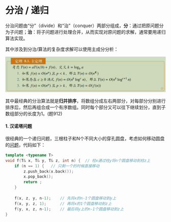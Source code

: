 # 分治 / 递归

分治问题由“分”（divide）和“治”（conquer）两部分组成，**分**：通过把原问题分为子问题；**治**：将子问题进行处理合并，从而实现对原问题的求解，通常要用递归算法实现。

其中涉及到分治/算法的复杂度求解可以使用主成分分析：

![image-20210916214836852](README.assets/image-20210916214836852.png)

其中最经典的分治算法就是**归并排序**，将数组分成左右两部分，对每部分分别进行排序后，然后再组合成一个有序数组。同时每个部分又可以往下继续划分，直到子数组部分的长度为1。(题912)

#### 1. 汉诺塔问题

很经典的一个递归问题，三根柱子和N个不同大小的穿孔圆盘，考虑如何移动圆盘的[问题](https://leetcode.cn/problems/hanota-lcci/)，代码如下：

```c++
template <typename T>
void f(T& x, T& y, T& z, int n) {  // 柱x通过柱y将n个圆盘移动到柱z上
    if (n == 1) {   // 只剩一个的时候直接移动
        z.push_back(x.back());
        x.pop_back();
        return ;
    }

    f(x, z, y, n-1);    // 先将x的n-1个圆盘移动到y上
    f(x, y, z, 1);      // 再将x的1个圆盘移动到z上
    f(y, x, z, n-1);    // 最后将y上的n-1个圆盘移动到z上
}
  
```

